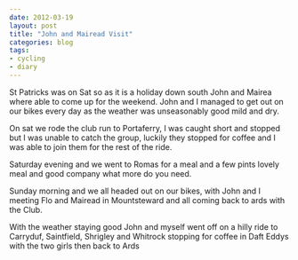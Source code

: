 ```yaml
---
date: 2012-03-19
layout: post
title: "John and Mairead Visit"
categories: blog 
tags:
- cycling
- diary
---
```


St Patricks was on Sat so as it is a holiday down south John and Mairea where able to come up for the weekend. John and I managed to get out on our bikes every day as the weather was unseasonably good mild and dry.

 On sat we rode the club run to Portaferry, I was caught short and stopped but I was unable to catch the group, luckily they stopped for coffee and I was able to join them for the rest of the ride. 

 Saturday evening and we went to Romas for a meal and a few pints lovely meal and good company what more do you need.

 Sunday morning and we all headed out on our bikes, with John and I meeting Flo and Mairead in Mountsteward and all coming back to ards with the Club.

With the weather staying good John and myself went off on a hilly ride to Carryduf, Saintfield, Shrigley and  Whitrock stopping for coffee in Daft Eddys with the two girls then back to Ards
